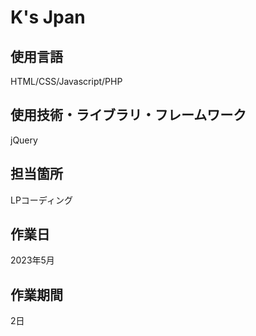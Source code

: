 # K's Jpan

## 使用言語
HTML/CSS/Javascript/PHP
## 使用技術・ライブラリ・フレームワーク
jQuery
## 担当箇所
LPコーディング
## 作業日
2023年5月
## 作業期間
2日
